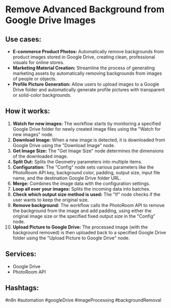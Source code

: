 # Remove Advanced Background from Google Drive Images

## Use cases:

- **E-commerce Product Photos:** Automatically remove backgrounds from product images stored in Google Drive, creating clean, professional visuals for online stores.
- **Marketing Material Creation:** Streamline the process of generating marketing assets by automatically removing backgrounds from images of people or objects.
- **Profile Picture Generation:** Allow users to upload images to a Google Drive folder and automatically generate profile pictures with transparent or solid-color backgrounds.

## How it works:

1.  **Watch for new images:** The workflow starts by monitoring a specified Google Drive folder for newly created image files using the "Watch for new images" node.
2.  **Download Image:** When a new image is detected, it is downloaded from Google Drive using the "Download Image" node.
3.  **Get Image Size:** The "Get Image Size" node determines the dimensions of the downloaded image.
4.  **Split Out:** Splits the Geometry parameters into multiple items.
5.  **Configuration:** The "Config" node sets various parameters like the PhotoRoom API key, background color, padding, output size, input file name, and the destination Google Drive folder URL.
6.  **Merge:** Combines the image data with the configuration settings.
7.  **Loop all over your images:** Splits the incoming data into batches.
8.  **Check which output size method is used:** The "If" node checks if the user wants to keep the original size.
9.  **Remove background:** The workflow calls the PhotoRoom API to remove the background from the image and add padding, using either the original image size or the specified fixed output size in the "Config" node.
10. **Upload Picture to Google Drive:** The processed image (with the background removed) is then uploaded back to a specified Google Drive folder using the "Upload Picture to Google Drive" node.

## Services:

-   Google Drive
-   PhotoRoom API

## Hashtags:

#n8n #automation #googleDrive #imageProcessing #backgroundRemoval
